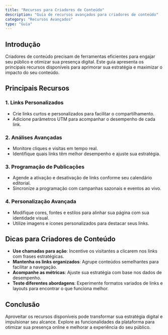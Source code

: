 ```yaml
---
title: "Recursos para Criadores de Conteúdo"
description: "Guia de recursos avançados para criadores de conteúdo"
category: "Recursos Avançados"
type: "Guia"
---
```


## Introdução
Criadores de conteúdo precisam de ferramentas eficientes para engajar seu público e otimizar sua presença digital. Este guia apresenta os principais recursos disponíveis para aprimorar sua estratégia e maximizar o impacto do seu conteúdo.

## Principais Recursos
### 1. **Links Personalizados**
- Crie links curtos e personalizados para facilitar o compartilhamento.
- Adicione parâmetros UTM para acompanhar o desempenho de cada link.

### 2. **Análises Avançadas**
- Monitore cliques e visitas em tempo real.
- Identifique quais links têm melhor desempenho e ajuste sua estratégia.

### 3. **Programação de Publicações**
- Agende a ativação e desativação de links conforme seu calendário editorial.
- Sincronize a programação com campanhas sazonais e eventos ao vivo.

### 4. **Personalização Avançada**
- Modifique cores, fontes e estilos para alinhar sua página com sua identidade visual.
- Utilize imagens e ícones personalizados para destacar seus links.

## Dicas para Criadores de Conteúdo
- **Use chamadas para ação**: Incentive os visitantes a clicarem nos links com frases estratégicas.
- **Mantenha os links organizados**: Agrupe conteúdos semelhantes para facilitar a navegação.
- **Acompanhe as métricas**: Ajuste sua estratégia com base nos dados de desempenho.
- **Teste diferentes abordagens**: Experimente formatos variados de links e layouts para encontrar o que funciona melhor.

## Conclusão
Aproveitar os recursos disponíveis pode transformar sua estratégia digital e impulsionar seu alcance. Explore as funcionalidades da plataforma para otimizar sua presença online e melhorar a experiência do seu público.

